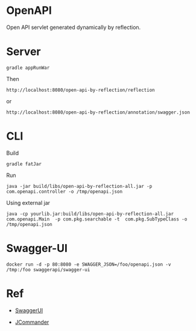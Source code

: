 # OpenAPI

Open API servlet generated dynamically by reflection.

# Server

    gradle appRunWar

Then

    http://localhost:8080/open-api-by-reflection/reflection
    
or
    
    http://localhost:8080/open-api-by-reflection/annotation/swagger.json
    

# CLI

Build

    gradle fatJar

Run

    java -jar build/libs/open-api-by-reflection-all.jar -p com.openapi.controller -o /tmp/openapi.json

Using external jar    
    
    java -cp yourlib.jar:build/libs/open-api-by-reflection-all.jar com.openapi.Main  -p com.pkg.searchable -t  com.pkg.SubTypeClass -o /tmp/openapi.json
    
# Swagger-UI

    docker run -d -p 80:8080 -e SWAGGER_JSON=/foo/openapi.json -v /tmp:/foo swaggerapi/swagger-ui

# Ref

* [SwaggerUI](https://swagger.io/docs/open-source-tools/swagger-ui/usage/installation)

* [JCommander](https://jcommander.org/)